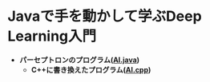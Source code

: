 # Javaで手を動かして学ぶDeep Learning入門
- **パーセプトロンのプログラム([AI.java](AI.java))**
  - **C++に書き換えたプログラム([AI.cpp](AI.cpp))**

